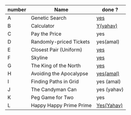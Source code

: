 |number|Name| done ?|
|------|----------------|-------------|
|A|Genetic Search|[yes](https://github.com/mzareeb99/Workshop-in-Competitive-Programming/blob/main/HW2/code/geneticsearch.cpp)|
|B|Calculator |[Y(yahav)](https://github.com/mzareeb99/Workshop-in-Competitive-Programming/blob/main/HW2/code/calculator.cpp)|
|C|Pay the Price|yes|
|D|Randomly-priced Tickets |yes(amal)|
|E|Closest Pair (Uniform)|[yes](https://github.com/mzareeb99/Workshop-in-Competitive-Programming/blob/main/HW2/code/closestpair1.cpp)|
|F|Skyline|[yes](https://github.com/mzareeb99/Workshop-in-Competitive-Programming/blob/main/HW2/text/skyline.txt)|
|G|The King of the North|[yes](https://github.com/mzareeb99/Workshop-in-Competitive-Programming/blob/main/HW2/code/thekingofthenorth.cpp)|
|H|Avoiding the Apocalypse |[yes(amal)](https://github.com/mzareeb99/Workshop-in-Competitive-Programming/blob/main/HW2/code/avoidingtheapocalypse.cpp)|
|I|Finding Paths in Grid|yes (amal)|
|J|The Candyman Can|yes (yahav)|
|K|Peg Game for Two|yes|
|L|Happy Happy Prime Prime|[Yes(Yahav)](https://github.com/mzareeb99/Workshop-in-Competitive-Programming/blob/main/HW2/text/happyprime.txt)|

